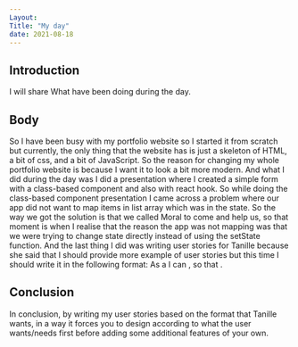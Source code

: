 ```yaml
---
Layout:
Title: "My day"
date: 2021-08-18
---
```


## Introduction

I will share What have been doing during the day.

## Body

So I have been busy with my portfolio website so I started it from scratch but currently, the only thing that the website has is just a skeleton of HTML, a bit of css, and a bit of JavaScript. So the reason for changing my whole portfolio website is because I want it to look a bit more modern. And what I did during the day was I did a presentation where I created a simple form with a class-based component and also with react hook. So while doing the class-based component presentation I came across a problem where our app did not want to map items in list array which was in the state. So the way we got the solution is that we called Moral to come and help us, so that moment is when I realise that the reason the app was not mapping was that we were trying to change state directly instead of using the setState function. And the last thing I did was writing user stories for Tanille because she said that I should provide more example of user stories but this time I should write it in the following format: As a <role> I can <capability>, so that <receive benefit>.

## Conclusion

In conclusion, by writing my user stories based on the format that Tanille wants, in a way it forces you to design according to what the user wants/needs first before adding some additional features of your own.
